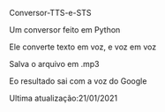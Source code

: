 Conversor-TTS-e-STS

Um conversor feito em Python

Ele converte texto em voz, e voz em voz

Salva o arquivo em .mp3

Eo resultado sai com a voz do Google

Ultima atualização:21/01/2021
